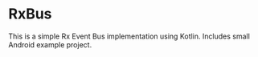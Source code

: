 # RxBus

This is a simple Rx Event Bus implementation using Kotlin.
Includes small Android example project.
